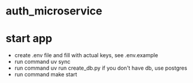 # auth_microservice

# start app
- create .env file and fill with actual keys, see .env.example
- run command uv sync
- run command uv run create_db.py if you don't have db, use postgres
- run command make start